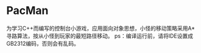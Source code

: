 # PacMan
为学习C++而编写的控制台小游戏，应用面向对象思想，小怪的移动策略采用A*寻路算法，按从小怪到玩家的最短路径移动。
ps：编译运行前，请将IDE设置成GB2312编码，否则会有乱码。
